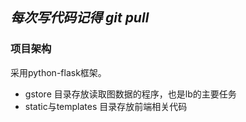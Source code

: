 ## ***每次写代码记得 git pull***
### 项目架构
采用python-flask框架。
* gstore 目录存放读取图数据的程序，也是lb的主要任务
* static与templates 目录存放前端相关代码
